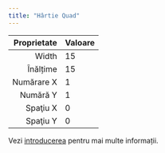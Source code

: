 ```yaml
---
title: "Hârtie Quad"
---
```


| Proprietate | Valoare |
| -----------:|:------- |
|       Width | 15      |
|    Înălțime | 15      |
|  Numărare X | 1       |
|    Numără Y | 1       |
|    Spaţiu X | 0       |
|    Spaţiu Y | 0       |

Vezi [introducerea](intro) pentru mai multe informații.
